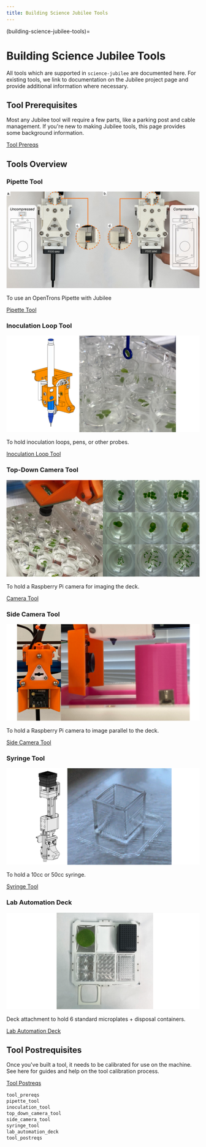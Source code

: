 ```yaml
---
title: Building Science Jubilee Tools
---
```


(building-science-jubilee-tools)=
# Building Science Jubilee Tools

All tools which are supported in `science-jubilee` are documented here. For existing tools, we link to documentation on the Jubilee project page and provide additional information where necessary.

## Tool Prerequisites

Most any Jubilee tool will require a few parts, like a parking post and cable management. If you're new to making Jubilee tools, this page provides some background information.

[Tool Prereqs](tool_prereqs)

## Tools Overview

### Pipette Tool

![Pipette](_static/pipette-flexure.jpg)

To use an OpenTrons Pipette with Jubilee

[Pipette Tool](pipette_tool)

### Inoculation Loop Tool

![Inoculation Loop](_static/loop-card.png)

To hold inoculation loops, pens, or other probes.

[Inoculation Loop Tool](inoculation_tool)

### Top-Down Camera Tool

![Top-Down Camera](_static/camera-card.png)

To hold a Raspberry Pi camera for imaging the deck.

[Camera Tool](top_down_camera_tool)

### Side Camera Tool

![Side Camera](_static/side-camera-card.png)

To hold a Raspberry Pi camera to image parallel to the deck.

[Side Camera Tool](side_camera_tool)

### Syringe Tool

![Syringe](_static/syringe-card.png)

To hold a 10cc or 50cc syringe.

[Syringe Tool](syringe_tool)

### Lab Automation Deck

![Lab Automation Deck](_static/deck-card.png)

Deck attachment to hold 6 standard microplates + disposal containers.

[Lab Automation Deck](lab_automation_deck)

## Tool Postrequisites

Once you've built a tool, it needs to be calibrated for use on the machine. See here for guides and help on the tool calibration process.

[Tool Postreqs](tool_postreqs)

```{toctree}
tool_prereqs
pipette_tool
inoculation_tool
top_down_camera_tool
side_camera_tool
syringe_tool
lab_automation_deck
tool_postreqs
```
